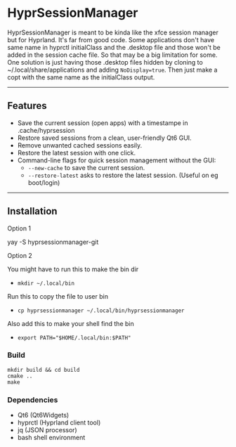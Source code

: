 # HyprSessionManager

HyprSessionManager is meant to be kinda like the xfce session manager but for Hyprland. It's far from good code. Some applications don't have same name in hyprctl initialClass and the .desktop file and those won't be added in the session cache file. So that may be a big limitation for some. 
One solution is just having those .desktop files hidden by cloning to ~/.local/share/applications and adding `NoDisplay=true`. Then just make a copt with the same name as the initialClass output.

---

## Features

- Save the current session (open apps) with a timestampe in .cache/hyprsession
- Restore saved sessions from a clean, user-friendly Qt6 GUI.
- Remove unwanted cached sessions easily.
- Restore the latest session with one click.
- Command-line flags for quick session management without the GUI:
  - `--new-cache` to save the current session.
  - `--restore-latest` asks to restore the latest session. (Useful on eg boot/login)

---

## Installation
Option 1

yay -S hyprsessionmanager-git

Option 2

You might have to run this to make the bin dir
- `mkdir ~/.local/bin`

Run this to copy the file to user bin
- `cp hyprsessionmanager ~/.local/bin/hyprsessionmanager`

Also add this to make your shell find the bin
- `export PATH="$HOME/.local/bin:$PATH"`

### Build

```
mkdir build && cd build
cmake ..
make
```

### Dependencies

- Qt6 (Qt6Widgets)
- hyprctl (Hyprland client tool)
- jq (JSON processor)
- bash shell environment